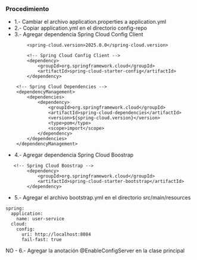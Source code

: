 ### Procedimiento

- 1.- Cambiar el archivo application.properties a application.yml
- 2.- Copiar application.yml en el directorio config-repo  
- 3.- Agregar dependencia Spring Cloud Config Client
```
        <spring-cloud.version>2025.0.0</spring-cloud.version>

```
```
        <!-- Spring Cloud Config Client -->
        <dependency>
            <groupId>org.springframework.cloud</groupId>
            <artifactId>spring-cloud-starter-config</artifactId>
        </dependency>

```
```
    <!-- Spring Cloud Dependencies -->
    <dependencyManagement>
        <dependencies>
            <dependency>
                <groupId>org.springframework.cloud</groupId>
                <artifactId>spring-cloud-dependencies</artifactId>
                <version>${spring-cloud.version}</version>
                <type>pom</type>
                <scope>import</scope>
            </dependency>
        </dependencies>
    </dependencyManagement>
```
- 4.- Agregar dependencia Spring Cloud Boostrap
```
   <!-- Spring Cloud Boostrap -->
        <dependency>
            <groupId>org.springframework.cloud</groupId>
            <artifactId>spring-cloud-starter-bootstrap</artifactId>
        </dependency>
```
- 5.- Agregar el archivo bootstrap.yml en el directorio src/main/resources
```
spring:
  application:
    name: user-service
  cloud:
    config:
      uri: http://localhost:8084
      fail-fast: true
```
NO  - 6.- Agregar la anotación @EnableConfigServer en la clase principal